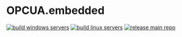 # OPCUA.embedded

[![build windows servers](https://github.com/x-tensive/OPCUA.embedded/actions/workflows/build-windows-servers.yml/badge.svg)](https://github.com/x-tensive/OPCUA.embedded/actions/workflows/build-windows-servers.yml)
[![build linux servers](https://github.com/x-tensive/OPCUA.embedded/actions/workflows/build-linux-servers.yml/badge.svg)](https://github.com/x-tensive/OPCUA.embedded/actions/workflows/build-linux-servers.yml)
[![release main repo](https://github.com/x-tensive/OPCUA.embedded/actions/workflows/release-main-repo.yml/badge.svg)](https://github.com/x-tensive/OPCUA.embedded/actions/workflows/release-main-repo.yml)
